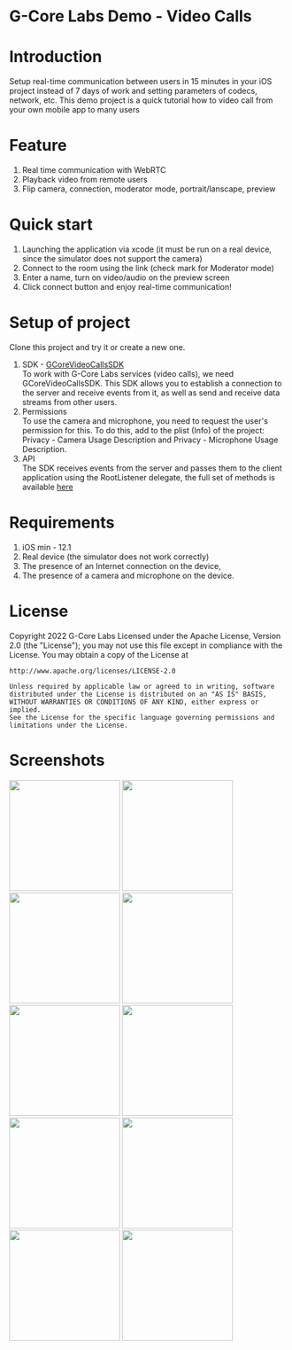 
# G-Core Labs Demo - Video Calls

# Introduction  
Setup real-time communication between users  in 15 minutes in your iOS project instead of 7 days of work and setting parameters of codecs, network, etc. This demo project is a quick tutorial how to video call from your own mobile app to many users  

# Feature

1. Real time communication with WebRTC   
2. Playback video from remote users  
3. Flip camera, connection, moderator mode, portrait/lanscape, preview  

# Quick start  
1. Launching the application via xcode (it must be run on a real device, since the simulator does not support the camera)  
2. Сonnect to the room using the link (check mark for Moderator mode)  
3. Enter a name, turn on video/audio on the preview screen  
4. Click connect button and enjoy real-time communication!  

# Setup of project  
Clone this project and try it or create a new one.

1. SDK - [GCoreVideoCallsSDK](https://bitbucket.gcore.lu/projects/VP/repos/ios_video_calls/browse/description_GCoreVideoCallsSDK.md?at=v1.0.1)   
To work with G-Core Labs services (video calls), we need GCoreVideoCallsSDK. This SDK allows you to establish a connection to the server and receive events from it, as well as send and receive data streams from other users.
2. Permissions  
To use the camera and microphone, you need to request the user's permission for this. To do this, add to the plist (Info) of the project: Privacy - Camera Usage Description and Privacy - Microphone Usage Description.
3. API   
The SDK receives events from the server and passes them to the client application using the RootListener delegate, the full set of methods is available [here](https://bitbucket.gcore.lu/projects/VP/repos/ios_video_calls/browse/description_GCoreVideoCallsSDK.md?at=v1.0.1)

# Requirements

1. iOS min - 12.1
2. Real device (the simulator does not work correctly)
3. The presence of an Internet connection on the device,
4. The presence of a camera and microphone on the device.

# License
Copyright 2022 G-Core Labs Licensed under the Apache License, Version 2.0 (the "License"); you may not use this file except in compliance with the License. You may obtain a copy of the License at


    http://www.apache.org/licenses/LICENSE-2.0

    Unless required by applicable law or agreed to in writing, software
    distributed under the License is distributed on an "AS IS" BASIS,
    WITHOUT WARRANTIES OR CONDITIONS OF ANY KIND, either express or implied.
    See the License for the specific language governing permissions and
    limitations under the License.


# Screenshots

 <img src="https://user-images.githubusercontent.com/78258561/168118034-ac64704c-e456-4d41-a0c8-1bdb7d6f4145.jpg" width="200"> <img src="https://user-images.githubusercontent.com/78258561/168118164-e39a3c4c-c436-4e56-b1cf-797ecb83b5ff.jpg" width="200">   <img src="https://user-images.githubusercontent.com/78258561/168118274-c6b9e88c-829f-4932-871c-b4ef5385c04c.jpg" width="200"> <img src="https://user-images.githubusercontent.com/78258561/168118299-9af905a4-c795-4232-94b7-a38337ea4de3.jpg" width="200"> <img src="https://user-images.githubusercontent.com/78258561/168118821-7823f032-578e-4d32-9c3f-2f6237d99455.jpg" width="200"> 
  <img src="https://user-images.githubusercontent.com/78258561/168118841-efd2671d-a2d5-497f-84a4-2887399eccb2.jpg" width="200"> <img src="https://user-images.githubusercontent.com/78258561/168119127-317c2c37-b894-4529-860e-02767faeb84d.jpg" width="200"> <img src="https://user-images.githubusercontent.com/78258561/170059534-8258e365-3bb4-4ed8-a40b-b2264c838d07.jpg" width="200"> <img src="https://user-images.githubusercontent.com/78258561/168119300-84b8c14d-3b0c-4319-b6a0-e19fd2d05e10.jpg" width="200"> <img src="https://user-images.githubusercontent.com/78258561/168119316-c7f1b3ad-6705-4001-949e-97a18cfc5932.jpg" width="200">



